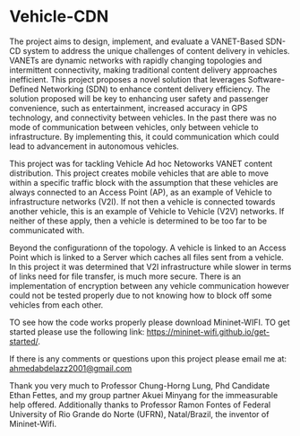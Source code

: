 # Vehicle-CDN

The project aims to design, implement, and evaluate a VANET-Based SDN-CD system to address the unique challenges of content delivery in vehicles. VANETs are dynamic networks with rapidly changing topologies and intermittent connectivity, making traditional content delivery approaches inefficient. This project proposes a novel solution that leverages Software- Defined Networking (SDN) to enhance content delivery efficiency. The solution proposed will be key to enhancing user safety and passenger convenience, such as entertainment, increased accuracy in GPS technology, and connectivity between vehicles. In the past there was no mode of communication between vehicles, only between vehicle to infrastructure. By implementing this, it could   communication which could lead to advancement in autonomous vehicles.

This project was for tackling Vehicle Ad hoc Netoworks VANET content distribution. This project creates mobile vehicles that are able to move within a specific traffic block with the assumption that these vehicles are always connected to an Access Point (AP), as an example of Vehicle to infrastructure networks (V2I). If not then a vehicle is connected towards another vehicle, this is an example of Vehicle to Vehicle (V2V) networks. If neither of these apply, then a vehicle is determined to be too far to be communicated with.

Beyond the configurationn of the topology. A vehicle is linked to an Access Point which is linked to a Server which caches all files sent from a vehicle. In this project it was determined that V2I infrastructure while slower in terms of links need for file transfer, is much more secure. There is an implementation of encryption between any vehicle communication however could not be tested properly due to not knowing how to block off some vehicles from each other.

TO see how the code works properly please download Mininet-WIFI. TO get started please use the following link: https://mininet-wifi.github.io/get-started/.

If there is any comments or questions upon this project please email me at: ahmedabdelazz2001@gmail.com

Thank you very much to Professor Chung-Horng Lung, Phd Candidate Ethan Fettes, and my group partner Akuei Minyang for the immeasurable help offered. Additionally thanks to Professor Ramon Fontes of Federal University of Rio Grande do Norte (UFRN), Natal/Brazil, the inventor of Mininet-Wifi.
